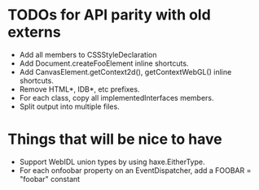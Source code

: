 # TODOs for API parity with old externs

- Add all members to CSSStyleDeclaration
- Add Document.createFooElement inline shortcuts.
- Add CanvasElement.getContext2d(), getContextWebGL() inline shortcuts.
- Remove HTML\*, IDB\*, etc prefixes.
- For each class, copy all implementedInterfaces members.
- Split output into multiple files.

# Things that will be nice to have

- Support WebIDL union types by using haxe.EitherType.
- For each onfoobar property on an EventDispatcher, add a FOOBAR =
  "foobar" constant
